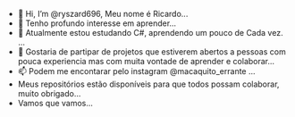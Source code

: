 - 👋 Hi, I’m @ryszard696, Meu nome é Ricardo...
- 👀 Tenho profundo interesse em aprender...
- 🌱 Atualmente estou estudando C#, aprendendo um pouco de Cada vez. ...
- 💞️ Gostaria de partipar de projetos que estiverem abertos a pessoas com pouca experiencia mas com muita vontade de aprender e colaborar...
- 📫 Podem me encontarar pelo instagram @macaquito_errante ...
- Meus repositórios estão disponíveis para que todos possam colaborar, muito obrigado...
- Vamos que vamos...
